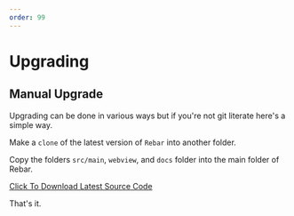 ```yaml
---
order: 99
---
```


# Upgrading

## Manual Upgrade

Upgrading can be done in various ways but if you're not git literate here's a simple way.

Make a `clone` of the latest version of `Rebar` into another folder.

Copy the folders `src/main`, `webview`, and `docs` folder into the main folder of Rebar.

[Click To Download Latest Source Code](https://github.com/Stuyk/rebar-altv/archive/refs/heads/main.zip)

That's it.
